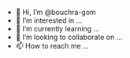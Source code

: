 - 👋 Hi, I’m @bouchra-gom
- 👀 I’m interested in ...
- 🌱 I’m currently learning ...
- 💞️ I’m looking to collaborate on ...
- 📫 How to reach me ...

<!---
bouchra-gom/bouchra-gom is a ✨ special ✨ repository because its `README.md` (this file) appears on your GitHub profile.
You can click the Preview link to take a look at your changes.
--->
